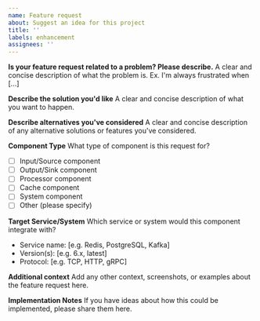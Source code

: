 ```yaml
---
name: Feature request
about: Suggest an idea for this project
title: ''
labels: enhancement
assignees: ''
---
```


**Is your feature request related to a problem? Please describe.**
A clear and concise description of what the problem is. Ex. I'm always frustrated when [...]

**Describe the solution you'd like**
A clear and concise description of what you want to happen.

**Describe alternatives you've considered**
A clear and concise description of any alternative solutions or features you've considered.

**Component Type**
What type of component is this request for?
- [ ] Input/Source component
- [ ] Output/Sink component  
- [ ] Processor component
- [ ] Cache component
- [ ] System component
- [ ] Other (please specify)

**Target Service/System**
Which service or system would this component integrate with?
- Service name: [e.g. Redis, PostgreSQL, Kafka]
- Version(s): [e.g. 6.x, latest]
- Protocol: [e.g. TCP, HTTP, gRPC]

**Additional context**
Add any other context, screenshots, or examples about the feature request here.

**Implementation Notes**
If you have ideas about how this could be implemented, please share them here.